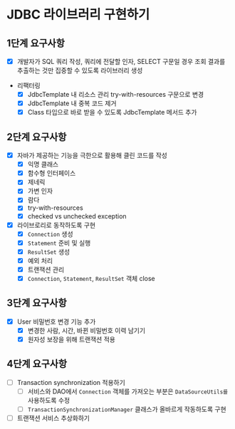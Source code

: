 # JDBC 라이브러리 구현하기

## 1단계 요구사항

- [x] 개발자가 SQL 쿼리 작성, 쿼리에 전달할 인자, SELECT 구문일 경우 조회 결과를 추출하는 것만 집중할 수 있도록 라이브러리 생성
- 리팩터링
    - [x] JdbcTemplate 내 리소스 관리 try-with-resources 구문으로 변경
    - [x] JdbcTemplate 내 중복 코드 제거
    - [x] Class 타입으로 바로 받을 수 있도록 JdbcTemplate 메서드 추가

## 2단계 요구사항

- [x] 자바가 제공하는 기능을 극한으로 활용해 클린 코드를 작성
    - [x] 익명 클래스
    - [x] 함수형 인터페이스
    - [x] 제네릭
    - [x] 가변 인자
    - [x] 람다
    - [x] try-with-resources
    - [x] checked vs unchecked exception
- [x] 라이브로리로 동작하도록 구현
    - [x] `Connection` 생성
    - [x] `Statement` 준비 및 실행
    - [x] `ResultSet` 생성
    - [x] 예외 처리
    - [x] 트랜잭션 관리
    - [x] `Connection`, `Statement`, `ResultSet` 객체 close

## 3단계 요구사항

- [x] User 비밀번호 변경 기능 추가
    - [x] 변경한 사람, 시간, 바뀐 비밀번호 이력 남기기
    - [x] 원자성 보장을 위해 트랜잭션 적용

## 4단계 요구사항

- [ ] Transaction synchronization 적용하기
    - [ ] 서비스와 DAO에서 `Connection` 객체를 가져오는 부분은 `DataSourceUtils를` 사용하도록 수정
    - [ ] `TransactionSynchronizationManager` 클래스가 올바르게 작동하도록 구현

- [ ] 트랜잭션 서비스 추상화하기
